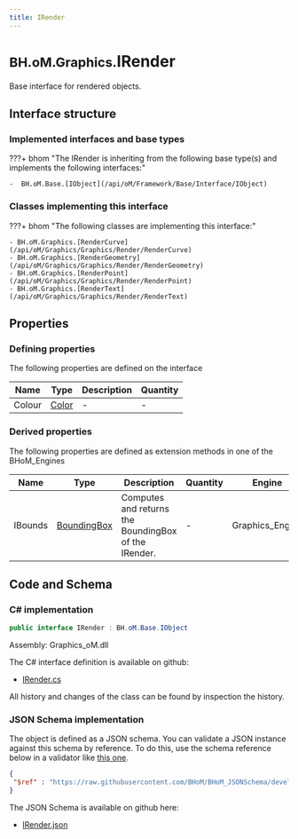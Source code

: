 ```yaml
---
title: IRender
---
```


# <small>BH.oM.Graphics.</small>**IRender**

Base interface for rendered objects.

## Interface structure

### Implemented interfaces and base types

???+ bhom "The IRender is inheriting from the following base type(s) and implements the following interfaces:"

    -  BH.oM.Base.[IObject](/api/oM/Framework/Base/Interface/IObject)


### Classes implementing this interface

???+ bhom "The following classes are implementing this interface:"

    - BH.oM.Graphics.[RenderCurve](/api/oM/Graphics/Graphics/Render/RenderCurve)
    - BH.oM.Graphics.[RenderGeometry](/api/oM/Graphics/Graphics/Render/RenderGeometry)
    - BH.oM.Graphics.[RenderPoint](/api/oM/Graphics/Graphics/Render/RenderPoint)
    - BH.oM.Graphics.[RenderText](/api/oM/Graphics/Graphics/Render/RenderText)


## Properties



### Defining properties

The following properties are defined on the interface

| Name             | Type             | Description      | Quantity         |
|------------------|------------------|------------------|------------------|
| Colour | [Color](https://learn.microsoft.com/en-us/dotnet/api/System.Drawing.Color?view=netstandard-2.0) | - | - |


### Derived properties

The following properties are defined as extension methods in one of the BHoM_Engines

| Name             | Type             | Description      | Quantity         | Engine           |
|------------------|------------------|------------------|------------------|------------------|
| IBounds | [BoundingBox](/api/oM/Dimensional/Geometry/Misc/BoundingBox) | Computes and returns the BoundingBox of the IRender. | - | Graphics_Engine |


## Code and Schema

### C# implementation

``` C# title="C#"
public interface IRender : BH.oM.Base.IObject
```

Assembly: Graphics_oM.dll

The C# interface definition is available on github:

- [IRender.cs](https://github.com/BHoM/BHoM/blob/develop/Graphics_oM/Render\IRender.cs)

All history and changes of the class can be found by inspection the history.
### JSON Schema implementation

The object is defined as a JSON schema. You can validate a JSON instance against this schema by reference. To do this, use the schema reference below in a validator like [this one](https://www.jsonschemavalidator.net/).

``` json title="JSON Schema"
{
 "$ref" : "https://raw.githubusercontent.com/BHoM/BHoM_JSONSchema/develop/Graphics_oM/IRender.json"
}
```

The JSON Schema is available on github here:

- [IRender.json](https://github.com/BHoM/BHoM_JSONSchema/blob/develop/Graphics_oM/IRender.json)
